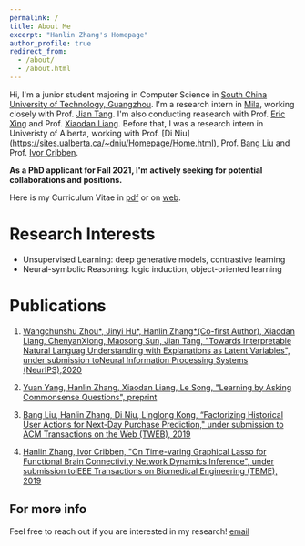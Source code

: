 ```yaml
---
permalink: /
title: About Me
excerpt: "Hanlin Zhang's Homepage"
author_profile: true
redirect_from: 
  - /about/
  - /about.html
---
```


Hi, I'm a junior student majoring in Computer Science in [South China University of Technology, Guangzhou](http://www.scut.edu.cn/english/index.html). I'm a research intern in [Mila](https://mila.quebec/en/), working closely with Prof. [Jian Tang](https://jian-tang.com/). I'm also conducting reasearch with Prof. [Eric Xing](http://www.cs.cmu.edu/~epxing/) and Prof. [Xiaodan Liang](https://www.cs.cmu.edu/~xiaodan1/). Before that, I was a research intern in Univeristy of Alberta, working with Prof. [Di Niu] (https://sites.ualberta.ca/~dniu/Homepage/Home.html), Prof. [Bang Liu](https://sites.ualberta.ca/~bang3/)  and Prof. [Ivor Cribben](https://www.ualberta.ca/business/about/contact-us/school-directory/ivor-cribben).

**As a PhD applicant for Fall 2021, I'm actively seeking for potential collaborations and positions.**

Here is my Curriculum Vitae in [pdf](../files/hanlin_CV.pdf) or on [web](https://cshlzhang.github.io/cv/).

Research Interests
======

* Unsupervised Learning: deep generative models, contrastive learning
* Neural-symbolic Reasoning: logic induction, object-oriented learning

Publications
======
1. [Wangchunshu Zhou*, Jinyi Hu*, Hanlin Zhang*(Co-first Author), Xiaodan Liang, ChenyanXiong, Maosong Sun, Jian Tang, "Towards Interpretable Natural Languag Understanding with Explanations as Latent Variables", under submission toNeural Information Processing Systems (NeurIPS),2020](../files/NeurIPS2020.pdf)

2. [Yuan Yang, Hanlin Zhang, Xiaodan Liang, Le Song, "Learning by Asking Commonsense Questions", preprint](../files/logic.pdf)
  
3. [Bang Liu, Hanlin Zhang, Di Niu, Linglong Kong, “Factorizing Historical User Actions for Next-Day Purchase Prediction," under submission to ACM Transactions on the Web (TWEB), 2019](../files/TWEB.pdf)

4. [Hanlin Zhang, Ivor Cribben, "On Time-varing Graphical Lasso for Functional Brain Connectivity Network Dynamics Inference", under submission toIEEE Transactions on Biomedical Engineering (TBME), 2019](../files/fMRI.pdf)

For more info
------
Feel free to reach out if you are interested in my research! [email](cszhanghl@gmail.com)

